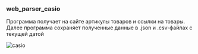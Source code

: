 ### web_parser_casio

Программа получает на сайте артикулы товаров и ссылки на товары.  
Далее программа сохраняет полученные данные в .json и .csv-файлах с текущей датой

![casio](https://github.com/Jarvinen-I/web_parser_casio/assets/121432966/64675d84-a7d6-432e-bda9-441cfc2cdad3)
